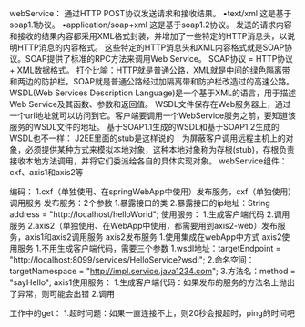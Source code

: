webService：
    通过HTTP POST协议发送请求和接收结果。
        •text/xml 这是基于soap1.1协议。
        •application/soap+xml 这是基于soap1.2协议。
    发送的请求内容和接收的结果内容都采用XML格式封装，并增加了一些特定的HTTP消息头，以说明HTTP消息的内容格式。
    这些特定的HTTP消息头和XML内容格式就是SOAP协议。SOAP提供了标准的RPC方法来调用Web Service。
    SOAP协议 = HTTP协议 + XML数据格式。
    打个比喻：HTTP就是普通公路，XML就是中间的绿色隔离带和两边的防护栏，SOAP就是普通公路经过加隔离带和防护栏改造过的高速公路。
    WSDL(Web Services Description Language)是一个基于XML的语言，用于描述Web Service及其函数、参数和返回值。
    WSDL文件保存在Web服务器上，通过一个url地址就可以访问到它。客户端要调用一个WebService服务之前，要知道该服务的WSDL文件的地址。
    基于SOAP1.1生成的WSDL和基于SOAP1.2生成的WSDL也不一样：
    J2EE里面的stub是这样说的：为屏蔽客户调用远程主机上的对象，必须提供某种方式来模拟本地对象，这种本地对象称为存根(stub)，存根负责接收本地方法调用，并将它们委派给各自的具体实现对象。
webService组件：
    cxf、axis1和axis2等
    
编码：
    1.cxf（单独使用、在springWebApp中使用）发布服务，cxf（单独使用）调用服务
        发布服务：2个参数
            1.暴露接口的类
            2.暴露接口的ip地址：String address = "http://localhost/helloWorld";
        使用服务：
            1.生成客户端代码
            2.调用服务
    2.axis2（单独使用、在WebApp中使用，都需要用到axis2-web）发布服务，axis1和axis2调用服务
        axis2发布服务
            1.使用集成在webApp中方式
        axis2使用服务
            1.不用生成客户端代码，需要三个参数
                 1.wsdl地址：targetEndpoint = "http://localhost:8099/services/HelloService?wsdl";
                 2.命名空间：targetNamespace = "http://impl.service.java1234.com";
                 3.方法名：method = "sayHello";
        axis1使用服务：
            1.生成客户端代码：如果发布的服务的方法名上抛出了异常，则可能会出错
            2.调用
            
工作中的get：
    1.超时问题：如果一直连接不上，则20秒会报超时，ping的时间吧